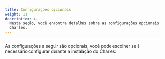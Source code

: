 ```yaml
---
title: Configurações opcionais
weight: 11
description: >-
  Nesta seção, você encontra detalhes sobre as configurações opcionais no
  Charles.
---
```


---

As configurações a seguir são opcionais, você pode escolher se é necessário configurar durante a instalação do Charles:

